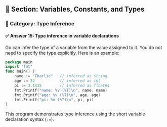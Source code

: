 ## 📘 Section: Variables, Constants, and Types  
### 🔹 Category: Type Inference  
#### ✅ Answer 15: Type inference in variable declarations

Go can infer the type of a variable from the value assigned to it. You do not need to specify the type explicitly. Here is an example:

```go
package main
import "fmt"
func main() {
    name := "Charlie"   // inferred as string
    age := 22           // inferred as int
    pi := 3.1415        // inferred as float64
    fmt.Printf("name: %v (%T)\n", name, name)
    fmt.Printf("age: %v (%T)\n", age, age)
    fmt.Printf("pi: %v (%T)\n", pi, pi)
}
```

This program demonstrates type inference using the short variable declaration syntax (`:=`).

